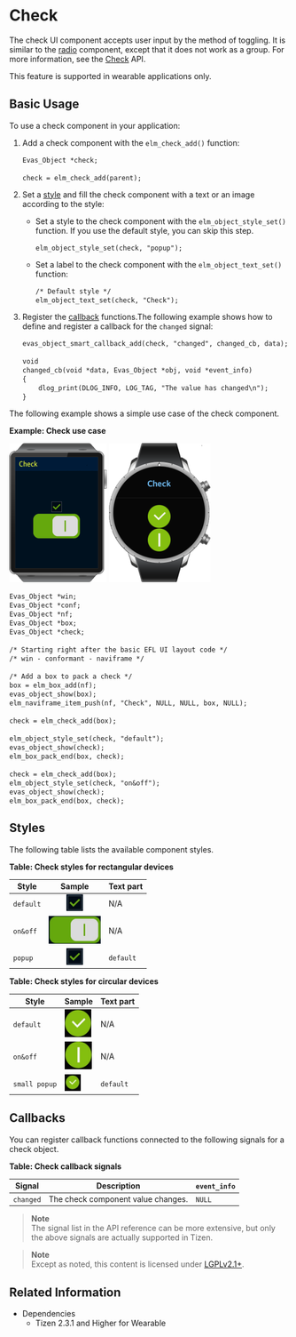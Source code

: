 # Check

The check UI component accepts user input by the method of toggling. It is similar to the [radio](component-radio.md) component, except that it does not work as a group. For more information, see the [Check](../../../../../org.tizen.native.wearable.apireference/group__Elm__Check.html) API.


This feature is supported in wearable applications only.

## Basic Usage

To use a check component in your application:

1. Add a check component with the `elm_check_add()` function:

   ```
   Evas_Object *check;

   check = elm_check_add(parent);
   ```

2. Set a [style](#styles) and fill the check component with a text or an image according to the style:

   - Set a style to the check component with the `elm_object_style_set()` function. If you use the default style, you can skip this step.

     ```
     elm_object_style_set(check, "popup");
     ```


   - Set a label to the check component with the `elm_object_text_set()` function:

     ```
     /* Default style */
     elm_object_text_set(check, "Check");
     ```

3. Register the [callback](#callbacks) functions.The following example shows how to define and register a callback for the `changed` signal:

   ```
   evas_object_smart_callback_add(check, "changed", changed_cb, data);

   void
   changed_cb(void *data, Evas_Object *obj, void *event_info)
   {
       dlog_print(DLOG_INFO, LOG_TAG, "The value has changed\n");
   }
   ```

The following example shows a simple use case of the check component.

**Example: Check use case**

 ![Circle check component](./media/check_wear_sq_default.png) ![Rect check component](./media/check_wear_circle_default.png)

```
Evas_Object *win;
Evas_Object *conf;
Evas_Object *nf;
Evas_Object *box;
Evas_Object *check;

/* Starting right after the basic EFL UI layout code */
/* win - conformant - naviframe */

/* Add a box to pack a check */
box = elm_box_add(nf);
evas_object_show(box);
elm_naviframe_item_push(nf, "Check", NULL, NULL, box, NULL);

check = elm_check_add(box);

elm_object_style_set(check, "default");
evas_object_show(check);
elm_box_pack_end(box, check);

check = elm_check_add(box);
elm_object_style_set(check, "on&off");
evas_object_show(check);
elm_box_pack_end(box, check);
```

## Styles

The following table lists the available component styles.

**Table: Check styles for rectangular devices**

| Style     | Sample                                   | Text part |
|---------|:----------------------------------------:|---------|
| `default` | ![elm/check/base/default](./media/rect_default_popup.png) | N/A       |
| `on&off`  | ![elm/check/base/on&off](./media/rect_onoff.png) | N/A       |
| `popup`   | ![elm/check/base/popup](./media/rect_default_popup.png) | `default` |

**Table: Check styles for circular devices**

| Style         | Sample                                   | Text part |
|-------------|----------------------------------------|---------|
| `default`     | ![elm/check/base/default](./media/circle_default.png) | N/A       |
| `on&off`      | ![elm/check/base/on&off](./media/circle_onoff.png) | N/A       |
| `small popup` | ![elm/check/base/popup](./media/circle_small_popup.png) | `default` |

## Callbacks

You can register callback functions connected to the following signals for a check object.

**Table: Check callback signals**

| Signal    | Description                        | `event_info` |
|---------|----------------------------------|------------|
| `changed` | The check component value changes. | `NULL`       |

> **Note**  
> The signal list in the API reference can be more extensive, but only the above signals are actually supported in Tizen.

> **Note**  
> Except as noted, this content is licensed under [LGPLv2.1+](http://opensource.org/licenses/LGPL-2.1).

## Related Information
- Dependencies
  - Tizen 2.3.1 and Higher for Wearable
